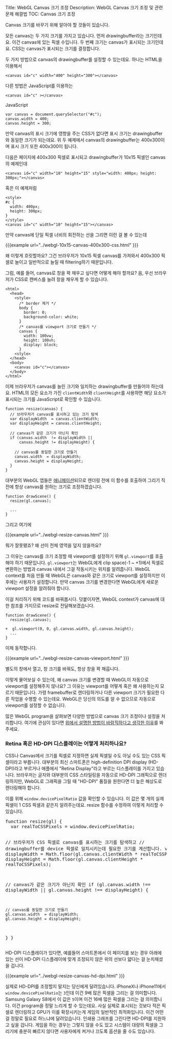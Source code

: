 Title: WebGL Canvas 크기 조정
Description: WebGL Canvas 크기 조정 및 관련 문제 해결법
TOC: Canvas 크기 조정


Canvas 크기를 바꾸기 위해 알아야 할 것들이 있습니다.

모든 canvas는 두 가지 크기를 가지고 있습니다.
먼저 drawingbuffer라는 크기인데요.
이건 canvas에 있는 픽셀 수입니다.
두 번째 크기는 canvas가 표시되는 크기인데요.
CSS는 canvas가 표시되는 크기를 결정합니다.

두 가지 방법으로 canvas의 drawingbuffer를 설정할 수 있는데요.
하나는 HTML을 이용해서

    <canvas id="c" width="400" height="300"></canvas>

다른 방법은 JavaScript를 이용하는

    <canvas id="c" ></canvas>

JavaScript

    var canvas = document.querySelector("#c");
    canvas.width = 400;
    canvas.height = 300;


만약 canvas의 표시 크기에 영향을 주는 CSS가 없다면 표시 크기는 drawingbuffer와 동일한 크기가 되는데요.
위 두 예제에서 canvas의 drawingbuffer는 400x300이며 표시 크기 또한 400x300이 됩니다.

다음은 페이지에 400x300 픽셀로 표시되고 drawingbuffer가 10x15 픽셀인 canvas의 예제인데

    <canvas id="c" width="10" height="15" style="width: 400px; height: 300px;"></canvas>

혹은 이 예제처럼

    <style>
    #c {
      width: 400px;
      height: 300px;
    }
    </style>
    <canvas id="c" width="10" height="15"></canvas>

만약 canvas에 단일 픽셀 너비의 회전하는 선을 그리면 이런 걸 볼 수 있는데

{{{example url="../webgl-10x15-canvas-400x300-css.html" }}}

왜 이렇게 흐릿할까요?
그건 브라우저가 10x15 픽셀 canvas를 가져와서 400x300 픽셀로 늘이고 일반적으로 늘릴 때 filtering하기 때문입니다.

그럼, 예를 들어, canvas로 창을 꽉 채우고 싶다면 어떻게 해야 할까요?
음, 우선 브라우저가 CSS로 캔버스를 늘려 창을 채우게 할 수 있습니다.

    <html>
      <head>
        <style>
          /* border 제거 */
          body {
            border: 0;
            background-color: white;
          }
          /* canvas를 viewport 크기로 만들기 */
          canvas {
            width: 100vw;
            height: 100vh;
            display: block;
          }
        <style>
      </head>
      <body>
        <canvas id="c"></canvas>
      </body>
    </html>

이제 브라우저가 canvas를 늘린 크기와 일치하는 drawingbuffer를 만들어야 하는데요.
HTML의 모든 요소가 가진 `clientWidth`와 `clientHeight`를 사용하면 해당 요소가 표시되는 크기를 JavaScript로 확인할 수 있습니다.

    function resize(canvas) {
      // 브라우저가 canvas를 표시하고 있는 크기 탐색
      var displayWidth  = canvas.clientWidth;
      var displayHeight = canvas.clientHeight;

      // canvas가 같은 크기가 아닌지 확인
      if (canvas.width  != displayWidth ||
          canvas.height != displayHeight) {

        // canvas를 동일한 크기로 만들기
        canvas.width  = displayWidth;
        canvas.height = displayHeight;
      }
    }

대부분의 WebGL 앱들은 <a href="webgl-animation.html">애니메이션</a>되므로 렌더링 전에 이 함수를 호출하여 그리기 직전에 항상 canvas를 원하는 크기로 조정하겠습니다.

    function drawScene() {
      resize(gl.canvas);

      ...
    }

그리고 여기에

{{{example url="../webgl-resize-canvas.html" }}}

뭐가 잘못됐죠?
왜 선이 전체 영역을 덮지 않을까요?

그 이유는 canvas를 크기 조정할 때 viewport를 설정하기 위해 `gl.viewport`를 호출해야 하기 때문입니다.
`gl.viewport`는 WebGL에게 clip space(-1 ~ +1)에서 픽셀로 변환하는 방법과 canvas 내에서 그걸 작동시키는 위치를 알려줍니다.
WebGL context를 처음 만들 때 WebGL은 canvas와 같은 크기로 viewport를 설정하지만 이후에는 사용자가 설정합니다.
만약 canvas 크기를 변경한다면 WebGL에게 새로운 viewport 설정을 알려줘야 합니다.

이걸 처리하기 위해 코드를 바꿔봅시다.
덧붙이자면, WebGL context가 canvas에 대한 참조를 가지므로 resize로 전달해보겠습니다.

    function drawScene() {
      resize(gl.canvas);

    +  gl.viewport(0, 0, gl.canvas.width, gl.canvas.height);
      ...
    }

이제 동작합니다.

{{{example url="../webgl-resize-canvas-viewport.html" }}}

별도의 창에서 열고, 창 크기를 바꿔도, 항상 창을 꽉 채웁니다.

이렇게 물어보실 수 있는데, 왜 canvas 크기를 변경할 때 WebGL이 자동으로 viewport를 설정해주지 않나요?
그 이유는 viewport를 어떻게 혹은 왜 사용하는지 모르기 때문입니다.
가령 framebuffer로 렌더링하거나 다른 viewport 크기가 필요한 다른 작업을 수행할 수 있는데요.
WebGL은 당신의 의도를 알 수 없으므로 자동으로 viewport를 설정할 수 없습니다.

많은 WebGL program을 살펴보면 다양한 방법으로 canvas 크기 조정이나 설정을 처리합니다.
여기에 관심이 있다면 <a href="webgl-anti-patterns.html">위에서 설명한 방법이 바람직하다고 생각한 이유</a>를 봐주세요.

<div class="webgl_bottombar">
<h3>Retina 혹은 HD-DPI 디스플레이는 어떻게 처리하나요?</h3>
<p>
CSS나 Canvas에서 크기를 픽셀로 지정하면 실제 픽셀일 수도 아닐 수도 있는 CSS 픽셀이라고 부릅니다.
대부분의 최신 스마트폰은 high-definition DPI display (HD-DPI)라고 부르거나 애플에서 "Retina Display"라고 부르는 디스플레이를 가지고 있습니다.
브라우저는 글자와 대부분의 CSS 스타일링을 자동으로 HD-DPI 그래픽으로 렌더링하지만, WebGL로 그래픽을 그릴 때 "HD-DPI" 품질을 원한다면 더 높은 해상도로 렌더링해야 합니다.
</p>
<p>
이를 위해 <code>window.devicePixelRatio</code> 값을 확인할 수 있습니다.
이 값은 몇 개의 실제 픽셀이 1 CSS 픽셀과 같은지 알려주는데요.
resize 함수를 수정하여 이렇게 처리할 수 있습니다.
</p>
<pre class="prettyprint">
function resize(gl) {
  var realToCSSPixels = window.devicePixelRatio;

  // 브라우저가 CSS 픽셀로 canvas를 표시하는 크기를 탐색하고
  // drawingbuffer를 device 픽셀로 일치시키는데 필요한 크기를 계산합니다.
  var displayWidth  = Math.floor(gl.canvas.clientWidth  * realToCSSPixels);
  var displayHeight = Math.floor(gl.canvas.clientHeight * realToCSSPixels);

  // canvas가 같은 크기가 아닌지 확인
  if (gl.canvas.width  !== displayWidth ||
      gl.canvas.height !== displayHeight) {

    // canvas를 동일한 크기로 만들기
    gl.canvas.width  = displayWidth;
    gl.canvas.height = displayHeight;
  }
}
</pre>
<p>
HD-DPI 디스플레이가 있다면, 예를들어 스마트폰에서 이 페이지를 보는 경우 아래에 있는 선이 HD-DPI 디스플레이에 맞게 조정되지 않은 위의 선보다 얇다는 걸 눈치채셨을 겁니다.
</p>
{{{example url="../webgl-resize-canvas-hd-dpi.html" }}}
<p>
실제로 HD-DPI를 조정할지 말지는 당신에게 달려있습니다.
iPhoneX나 iPhone11에서 <code>window.devicePixelRatio</code>는 <code>3</code>인데 이건 9배 많은 픽셀을 그리는 걸 의미합니다.
Samsung Galaxy S8에서 이 값은 <code>5</code>이며 이건 16배 많은 픽셀을 그리는 걸 의미합니다.
이건 program을 정말 느리게 할 수 있는데요.
사실 실제로 표시되는 것보다 적은 픽셀로 렌더링하고 GPU가 이를 확장시키는게 게임의 일반적인 최적화입니다.
이건 어떤 걸 정말로 필요로 하느냐에 달려있습니다.
인쇄용 그래프를 그린다면 HD-DPI를 지원하고 싶을 겁니다.
게임을 하는 경우는 그렇지 않을 수도 있고 시스템이 대량의 픽셀을 그리기에 충분히 빠르지 않다면 사용자에게 켜거나 끄도록 옵션을 줄 수도 있습니다.
</p>
</div>

